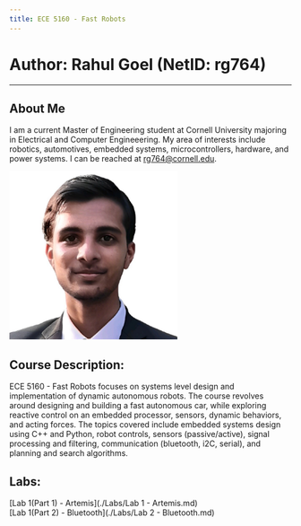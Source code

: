```yaml
---
title: ECE 5160 - Fast Robots
---
```

# Author: Rahul Goel (NetID: rg764)
---

## About Me
I am a current Master of Engineering student at Cornell University majoring in Electrical and Computer Engineeering. My area of interests include robotics, automotives, embedded systems, microcontrollers, hardware, and power systems. I can be reached at rg764@cornell.edu.

<img src="./images/rg.jpeg" width="300" height="300" alt="hi" class="inline"/>

## Course Description:
ECE 5160 - Fast Robots focuses on systems level design and implementation of dynamic autonomous robots. The course revolves around designing and building a fast autonomous car, while exploring reactive control on an embedded processor, sensors, dynamic behaviors, and acting forces. The topics covered include embedded systems design using C++ and Python, robot controls, sensors (passive/active), signal processing and filtering, communication (bluetooth, i2C, serial), and planning and search algorithms. 

## Labs:
[Lab 1(Part 1) - Artemis](./Labs/Lab 1 - Artemis.md) <br/>
[Lab 1(Part 2) - Bluetooth](./Labs/Lab 2 - Bluetooth.md) <br/>
<br/>

